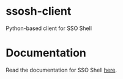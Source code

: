 # ssosh-client
Python-based client for SSO Shell

# Documentation
Read the documentation for SSO Shell [here](https://docs.ssosh.io).